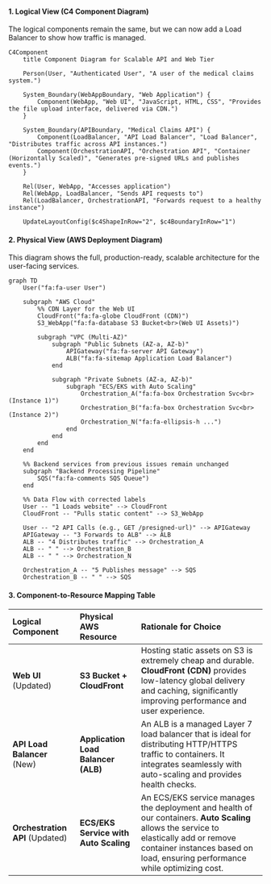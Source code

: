 #### **1. Logical View (C4 Component Diagram)**

The logical components remain the same, but we can now add a Load Balancer to show how traffic is managed.

```mermaid
C4Component
    title Component Diagram for Scalable API and Web Tier

    Person(User, "Authenticated User", "A user of the medical claims system.")
    
    System_Boundary(WebAppBoundary, "Web Application") {
        Component(WebApp, "Web UI", "JavaScript, HTML, CSS", "Provides the file upload interface, delivered via CDN.")
    }
    
    System_Boundary(APIBoundary, "Medical Claims API") {
        Component(LoadBalancer, "API Load Balancer", "Load Balancer", "Distributes traffic across API instances.")
        Component(OrchestrationAPI, "Orchestration API", "Container (Horizontally Scaled)", "Generates pre-signed URLs and publishes events.")
    }

    Rel(User, WebApp, "Accesses application")
    Rel(WebApp, LoadBalancer, "Sends API requests to")
    Rel(LoadBalancer, OrchestrationAPI, "Forwards request to a healthy instance")

    UpdateLayoutConfig($c4ShapeInRow="2", $c4BoundaryInRow="1")
```

#### **2. Physical View (AWS Deployment Diagram)**

This diagram shows the full, production-ready, scalable architecture for the user-facing services.

```mermaid
graph TD
    User("fa:fa-user User")

    subgraph "AWS Cloud"
        %% CDN Layer for the Web UI
        CloudFront("fa:fa-globe CloudFront (CDN)")
        S3_WebApp("fa:fa-database S3 Bucket<br>(Web UI Assets)")
        
        subgraph "VPC (Multi-AZ)"
            subgraph "Public Subnets (AZ-a, AZ-b)"
                APIGateway("fa:fa-server API Gateway")
                ALB("fa:fa-sitemap Application Load Balancer")
            end

            subgraph "Private Subnets (AZ-a, AZ-b)"
                subgraph "ECS/EKS with Auto Scaling"
                    Orchestration_A("fa:fa-box Orchestration Svc<br>(Instance 1)")
                    Orchestration_B("fa:fa-box Orchestration Svc<br>(Instance 2)")
                    Orchestration_N("fa:fa-ellipsis-h ...")
                end
            end
        end
    end
    
    %% Backend services from previous issues remain unchanged
    subgraph "Backend Processing Pipeline"
        SQS("fa:fa-comments SQS Queue")
    end

    %% Data Flow with corrected labels
    User -- "1 Loads website" --> CloudFront
    CloudFront -- "Pulls static content" --> S3_WebApp

    User -- "2 API Calls (e.g., GET /presigned-url)" --> APIGateway
    APIGateway -- "3 Forwards to ALB" --> ALB
    ALB -- "4 Distributes traffic" --> Orchestration_A
    ALB -- " " --> Orchestration_B
    ALB -- " " --> Orchestration_N
    
    Orchestration_A -- "5 Publishes message" --> SQS
    Orchestration_B -- " " --> SQS
```

#### **3. Component-to-Resource Mapping Table**

| **Logical Component**       | **Physical AWS Resource**                                   | **Rationale for Choice**                                                                                                                                                             |
| :-------------------------- | :---------------------------------------------------------- | :----------------------------------------------------------------------------------------------------------------------------------------------------------------------------------- |
| **Web UI** (Updated)        | **S3 Bucket + CloudFront**                                  | Hosting static assets on S3 is extremely cheap and durable. **CloudFront (CDN)** provides low-latency global delivery and caching, significantly improving performance and user experience. |
| **API Load Balancer** (New) | **Application Load Balancer (ALB)**                         | An ALB is a managed Layer 7 load balancer that is ideal for distributing HTTP/HTTPS traffic to containers. It integrates seamlessly with auto-scaling and provides health checks. |
| **Orchestration API** (Updated)| **ECS/EKS Service with Auto Scaling**                     | An ECS/EKS service manages the deployment and health of our containers. **Auto Scaling** allows the service to elastically add or remove container instances based on load, ensuring performance while optimizing cost. |
